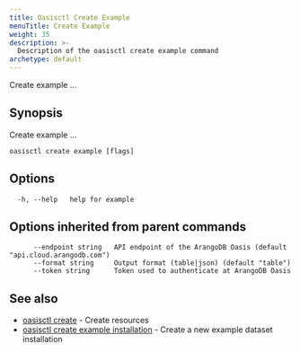 ```yaml
---
title: Oasisctl Create Example
menuTitle: Create Example
weight: 35
description: >-
  Description of the oasisctl create example command
archetype: default
---
```

Create example ...

## Synopsis

Create example ...

```
oasisctl create example [flags]
```

## Options

```
  -h, --help   help for example
```

## Options inherited from parent commands

```
      --endpoint string   API endpoint of the ArangoDB Oasis (default "api.cloud.arangodb.com")
      --format string     Output format (table|json) (default "table")
      --token string      Token used to authenticate at ArangoDB Oasis
```

## See also

* [oasisctl create](_index.md)	 - Create resources
* [oasisctl create example installation](create-example-installation.md)	 - Create a new example dataset installation

